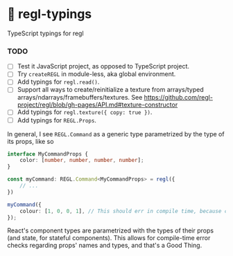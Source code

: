 # 🏰 regl-typings
TypeScript typings for regl

### TODO

- [ ] Test it JavaScript project, as opposed to TypeScript project.
- [ ] Try `createREGL` in module-less, aka global environment.
- [ ] Add typings for `regl.read()`.
- [ ] Support all ways to create/reinitialize a texture
      from arrays/typed arrays/ndarrays/framebuffers/textures.
      See https://github.com/regl-project/regl/blob/gh-pages/API.md#texture-constructor
- [ ] Add typings for `regl.texture({ copy: true })`.
- [ ] Add typings for `REGL.Props`.

In general, I see `REGL.Command` as a generic type parametrized by the type
of its props, like so


```typescript
interface MyCommandProps {
    color: [number, number, number, number];
}

const myCommand: REGL.Command<MyCommandProps> = regl({
    // ...
})

myCommand({
    colour: [1, 0, 0, 1], // This should err in compile time, because colour != color
}); 
```

React's component types are parametrized with the types of their props (and
state, for stateful components). This allows for compile-time error checks
regarding props' names and types, and that's a Good Thing.
